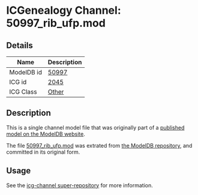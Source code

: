 # ICGenealogy Channel: 50997\_rib\_ufp.mod

## Details

Name | Description
---- | -----------
ModelDB id | [50997](http://senselab.med.yale.edu/ModelDB/ShowModel.cshtml?model=50997)
ICG id | [2045](http://icg.neurotheory.ox.ac.uk/channels/other/2045)
ICG Class | [Other](http://icg.neurotheory.ox.ac.uk/channels/other)

## Description

This is a single channel model file that was originally part of a [published model on the ModelDB website](http://senselab.med.yale.edu/mModelDB/ShowModel.cshtml?model=50997).

The file [50997\_rib\_ufp.mod](50997_rib_ufp.mod) was extrated from [the ModelDB repository](http://senselab.med.yale.edu/ModelDB/ShowModel.cshtml?model=50997), and committed in its original form.

## Usage

See the [icg-channel super-repository](https://github.com/icgenealogy/icg-channels) for more information.